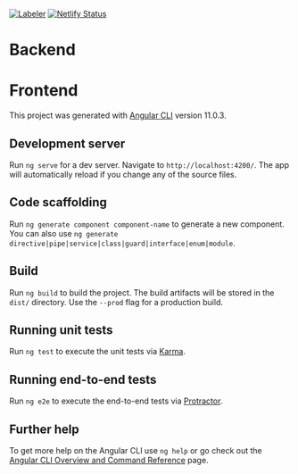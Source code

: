 [![Labeler](https://github.com/NICETHI/webSite/workflows/Labeler/badge.svg?branch=main)](https://github.com/NICETHI/webSite/actions?query=workflow%3ALabeler) [![Netlify Status](https://api.netlify.com/api/v1/badges/d7b6c16e-4860-4e4b-9d83-9a7290008c2c/deploy-status)](https://thinice.netlify.app)

# Backend

# Frontend

This project was generated with
[Angular CLI](https://github.com/angular/angular-cli) version 11.0.3.

## Development server

Run `ng serve` for a dev server. Navigate to `http://localhost:4200/`. The app
will automatically reload if you change any of the source files.

## Code scaffolding

Run `ng generate component component-name` to generate a new component. You can
also use `ng generate directive|pipe|service|class|guard|interface|enum|module`.

## Build

Run `ng build` to build the project. The build artifacts will be stored in the
`dist/` directory. Use the `--prod` flag for a production build.

## Running unit tests

Run `ng test` to execute the unit tests via
[Karma](https://karma-runner.github.io).

## Running end-to-end tests

Run `ng e2e` to execute the end-to-end tests via
[Protractor](http://www.protractortest.org/).

## Further help

To get more help on the Angular CLI use `ng help` or go check out the
[Angular CLI Overview and Command Reference](https://angular.io/cli) page.
